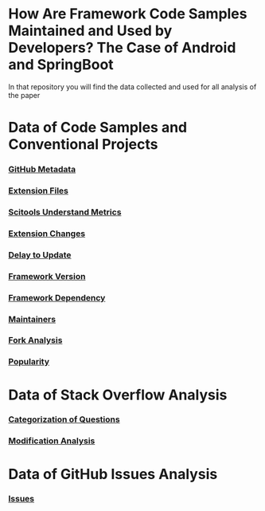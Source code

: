# How Are Framework Code Samples  Maintained and Used by Developers? The Case of Android and SpringBoot

In that repository you will find the data collected and used for all analysis of the paper

#  Data of Code Samples and Conventional Projects
### [GitHub Metadata](https://github.com/researchgroupsoma/JSS2021-CaseOfAndroidAndSpringBoot/tree/main/1-Projects/3-GithubData)

### [Extension Files](https://github.com/researchgroupsoma/JSS2021-CaseOfAndroidAndSpringBoot/tree/main/1-Projects/4-NumberOfExtensionFiles)

### [Scitools Understand Metrics](https://github.com/researchgroupsoma/JSS2021-CaseOfAndroidAndSpringBoot/tree/main/1-Projects/5-UnderstandMetrics)

### [Extension Changes](https://github.com/researchgroupsoma/JSS2021-CaseOfAndroidAndSpringBoot/tree/main/1-Projects/6-FileExtensionChanges)

### [Delay to Update](https://github.com/researchgroupsoma/JSS2021-CaseOfAndroidAndSpringBoot/tree/main/1-Projects/7-DelayToUpdate)

### [Framework Version](https://github.com/researchgroupsoma/JSS2021-CaseOfAndroidAndSpringBoot/tree/main/1-Projects/8-CurrentFrameworkVersion)

### [Framework Dependency](https://github.com/researchgroupsoma/JSS2021-CaseOfAndroidAndSpringBoot/tree/main/1-Projects/9-FrameworkDependence)

### [Maintainers](https://github.com/researchgroupsoma/JSS2021-CaseOfAndroidAndSpringBoot/tree/main/1-Projects/10-Maintainers)

### [Fork Analysis](https://github.com/researchgroupsoma/JSS2021-CaseOfAndroidAndSpringBoot/tree/main/1-Projects/11-Forks)

### [Popularity](https://github.com/researchgroupsoma/JSS2021-CaseOfAndroidAndSpringBoot/tree/main/1-Projects/13-PopularityComparision)

# Data of Stack Overflow Analysis
### [Categorization of Questions](https://github.com/researchgroupsoma/JSS2021-CaseOfAndroidAndSpringBoot/blob/main/2-StackOverflow/QuestionClassification)
### [Modification Analysis](https://github.com/researchgroupsoma/JSS2021-CaseOfAndroidAndSpringBoot/blob/main/2-StackOverflow/TagCounter)
# Data of GitHub Issues Analysis
### [Issues](https://github.com/researchgroupsoma/JSS2021-CaseOfAndroidAndSpringBoot/blob/main/3-Issues/1-IssueAnalysis)
